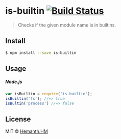 # is-builtin [![Build Status](https://travis-ci.org/hemanth/node-is-builtin.svg?branch=master)](https://travis-ci.org/hemanth/node-is-builtin)

> Checks if the given module name is in builtins.

## Install

```sh
$ npm install --save is-builtin
```

## Usage

##### Node.js

```js
var isBuiltin = require('is-builtin');
isBuiltin('fs'); //=> true
isBultin('process') //=> false
```

## License

MIT © [Hemanth.HM](http://h3manth.com)
